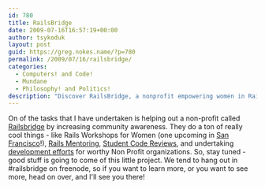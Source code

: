```yaml
---
id: 780
title: RailsBridge
date: 2009-07-16T16:57:19+00:00
author: tsykoduk
layout: post
guid: https://greg.nokes.name/?p=780
permalink: /2009/07/16/railsbridge/
categories:
  - Computers! and Code!
  - Mundane
  - Philosophy! and Politics!
description: "Discover RailsBridge, a nonprofit empowering women in Rails through workshops, mentoring, code reviews, and development for worthy causes. Join the community!"
---
```

On of the tasks that I have undertaken is helping out a non-profit called <a href="http://railsbridge.org">Railsbridge</a> by increasing community awareness. They do a ton of really cool things - like Rails Workshops for Women (one upcoming in <a href="http://www.sarahmei.com/blog/2009/07/06/julyaugust-ruby-workshop-registration-open/">San Francisco</a>!), <a href="http://railsmentors.org/">Rails Mentoring</a>, <a href="http://teachingkids.railsbridge.org/">Student Code Reviews</a>, and undertaking <a href="http://builders.railsbridge.org/">development efforts</a> for worthy Non Profit organizations.
So, stay tuned - good stuff is going to come of this little project. We tend to hang out in #railsbridge on freenode, so if you want to learn more, or you want to see more, head on over, and I'll see you there!